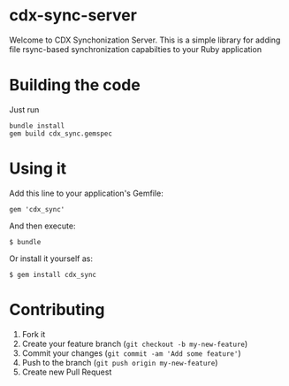 cdx-sync-server
===============

Welcome to CDX Synchonization Server. This is a simple library for adding file rsync-based synchronization capabilties to your Ruby application

# Building the code

Just run 

```
bundle install
gem build cdx_sync.gemspec
```

# Using it

Add this line to your application's Gemfile:

    gem 'cdx_sync'

And then execute:

    $ bundle

Or install it yourself as:

    $ gem install cdx_sync

# Contributing

1. Fork it
2. Create your feature branch (`git checkout -b my-new-feature`)
3. Commit your changes (`git commit -am 'Add some feature'`)
4. Push to the branch (`git push origin my-new-feature`)
5. Create new Pull Request
